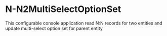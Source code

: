 # N-N2MultiSelectOptionSet
This configurable console application read N:N records for two entities and update multi-select option set for parent entity
